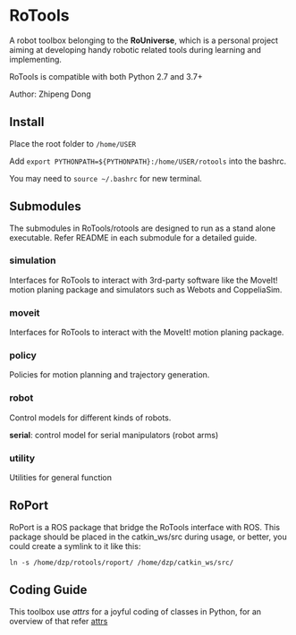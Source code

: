 # RoTools

A robot toolbox belonging to the **RoUniverse**, which is a personal project aiming
at developing handy robotic related tools during learning and implementing.

RoTools is compatible with both Python 2.7 and 3.7+

Author: Zhipeng Dong

## Install

Place the root folder to `/home/USER`

Add `export PYTHONPATH=${PYTHONPATH}:/home/USER/rotools` into the bashrc.

You may need to `source ~/.bashrc` for new terminal.


## Submodules

The submodules in RoTools/rotools are designed to run as a stand alone executable.
Refer README in each submodule for a detailed guide.

### simulation

Interfaces for RoTools to interact with 3rd-party software like the MoveIt! 
motion planing package and simulators such as Webots and CoppeliaSim.

### moveit

Interfaces for RoTools to interact with the MoveIt! motion planing package.

### policy

Policies for motion planning and trajectory generation.

### robot

Control models for different kinds of robots.

**serial**: control model for serial manipulators (robot arms)

### utility

Utilities for general function

## RoPort

RoPort is a ROS package that bridge the RoTools interface with ROS. This package should
be placed in the catkin_ws/src during usage, or better, you could create a symlink
to it like this:

`ln -s /home/dzp/rotools/roport/ /home/dzp/catkin_ws/src/`

## Coding Guide

This toolbox use *attrs* for a joyful coding of classes in Python, for an overview
of that refer [attrs]



[attrs]: <https://www.attrs.org/en/stable/overview.html>